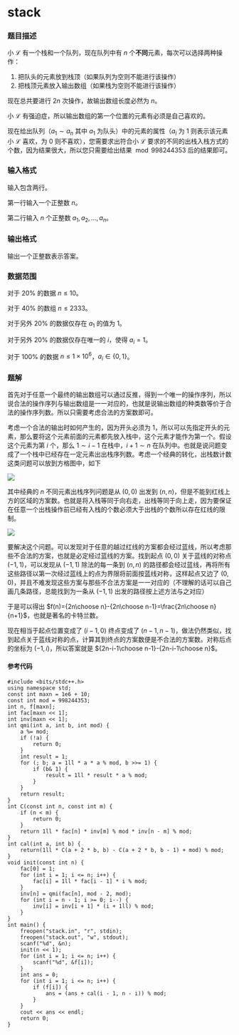 # stack

### 题目描述
小 $\mathcal{L}$ 有一个栈和一个队列，现在队列中有 $n$ 个**不同**元素，每次可以选择两种操作：

1.  把队头的元素放到栈顶（如果队列为空则不能进行该操作）
2.  把栈顶元素放入输出数组（如果栈为空则不能进行该操作）

现在总共要进行 $2n$ 次操作，故输出数组长度必然为 $n$。

小 $\mathcal{L}$ 有强迫症，所以输出数组的第一个位置的元素有必须是自己喜欢的。

现在给出队列（$a_1\sim a_n$ 其中 $a_1$ 为队头）中的元素的属性（$a_i$ 为 $1$ 则表示该元素小 $\mathcal{L}$ 喜欢，为 $0$ 则不喜欢），您需要求出符合小 $\mathcal{L}$ 要求的不同的出栈入栈方式的个数，因为结果很大，所以您只需要给出结果 $\bmod 998244353$ 后的结果即可。

### 输入格式

输入包含两行。

第一行输入一个正整数 $n$。

第二行输入 $n$ 个正整数 $a_1,a_2,...,a_n$。

### 输出格式

输出一个正整数表示答案。

### 数据范围

对于 $20\%$ 的数据 $n\leq 10$。

对于 $40\%$ 的数组 $n\leq 2333$。

对于另外 $20\%$ 的数据仅存在 $a_1$ 的值为 $1$。

对于另外 $20\%$ 的数据仅存在唯一的 $i$，使得 $a_i=1$。

对于 $100\%$ 的数据 $n\leq1\times 10^6$，$a_i\in\{0,1\}$。

<div style="page-break-after: always"></div>

### 题解
首先对于任意一个最终的输出数组可以通过反推，得到一个唯一的操作序列，所以说合法的操作序列与输出数组是一一对应的，也就是说输出数组的种类数等价于合法的操作序列数。所以只需要考虑合法的方案数即可。

考虑一个合法的输出时如何产生的，因为开头必须为 $1$，所以可以先指定开头的元素，那么要将这个元素前面的元素都先放入栈中，这个元素才能作为第一个。假设这个元素为第 $i$ 个，那么 $1\sim i-1$ 在栈中，$i+1\sim n$ 在队列中。也就是说问题变成了一个栈中已经存在一定元素出出栈序列数。考虑一个经典的转化，出栈数计数这类问题可以放到方格图中，如下

![](https://res.jisuanke.com/img/upload/be1abdeb49ba725e3643980d236bf6ca7a711b16.jpg)

其中经典的 $n$ 不同元素出栈序列问题是从 $(0,0)$ 出发到 $(n,n)$，但是不能到红线上方的区域的方案数。也就是将入栈等同于向右走，出栈等同于向上走，因为要保证在任意一个出栈操作前已经有入栈的个数必须大于出栈的个数所以存在红线的限制。

![](https://res.jisuanke.com/img/upload/44a2a946e51f6963afb2cef80f8dae38558cfcdf.jpg)

要解决这个问题。可以发现对于任意的越过红线的方案都会经过蓝线，所以考虑那些不合法的方案，也就是必定经过蓝线的方案。找到起点 $(0,0)$ 关于蓝线的对称点 $(-1,1)$，可以发现从 $(-1,1)$ 除法的每一条到 $(n,n)$ 的路径都会经过蓝线，再将所有这些路径以第一次经过蓝线上的点为界限将前面按蓝线对称，这样起点又边了 $(0,0)$，并且不难发现这些方案与那些不合法方案是一一对应的（不理解的话可以自己画几条路径，总能找到为一条从 $(-1,1)$ 出发的路径按上述方法与之对应）

于是可以得出 $f(n)={2n\choose n}-{2n\choose n-1}=\frac{2n\choose n}{n+1}$，也就是著名的卡特兰数。

现在相当于起点位置变成了 $(i-1,0)$ 终点变成了 $(n-1,n-1)$，做法仍然类似，找到起点关于蓝线对称的点，计算其到终点的方案数便是不合法的方案数。对称后点的坐标为 $(-1,i)$，所以答案就是 ${2n-i-1\choose n-1}-{2n-i-1\choose n}$。


#### 参考代码

```c++{.line-numbers}
#include <bits/stdc++.h>
using namespace std;
const int maxn = 1e6 + 10;
const int mod = 998244353;
int n, f[maxn];
int fac[maxn << 1];
int inv[maxn << 1];
int qmi(int a, int b, int mod) {
    a %= mod;
    if (!a) {
        return 0;
    }
    int result = 1;
    for (; b; a = 1ll * a * a % mod, b >>= 1) {
        if (b& 1) {
            result = 1ll * result * a % mod;
        }
    }
    return result;
}
int C(const int n, const int m) {
    if (n < m) {
        return 0;
    }
    return 1ll * fac[n] * inv[m] % mod * inv[n - m] % mod;
}
int cal(int a, int b) {
    return(1ll * C(a + 2 * b, b) - C(a + 2 * b, b - 1) + mod) % mod;
}
void init(const int n) {
    fac[0] = 1;
    for (int i = 1; i <= n; i++) {
        fac[i] = 1ll * fac[i - 1] * i % mod;
    }
    inv[n] = qmi(fac[n], mod - 2, mod);
    for (int i = n - 1; i >= 0; i--) {
        inv[i] = inv[i + 1] * (i + 1ll) % mod;
    }
}
int main() {
    freopen("stack.in", "r", stdin);
    freopen("stack.out", "w", stdout);
    scanf("%d", &n);
    init(n << 1);
    for (int i = 1; i <= n; i++) {
        scanf("%d", &f[i]);
    }
    int ans = 0;
    for (int i = 1; i <= n; i++) {
        if (f[i]) {
            ans = (ans + cal(i - 1, n - i)) % mod;
        }
    }
    cout << ans << endl;
    return 0;
}
```

<div style="page-break-after: always"></div>
